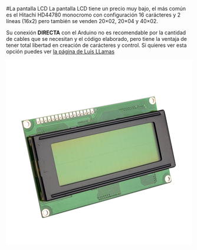 #La pantalla LCD
La pantalla LCD tiene un precio muy bajo, el más común es el Hitachi HD44780 monocromo con configuración 16 carácteres y 2 líneas (16x2) pero también se venden 20×02, 20×04 y 40×02.

Su conexión **DIRECTA** con el Arduino no es recomendable por la cantidad de cables que se necesitan y el código elaborado, pero tiene la ventaja de tener total libertad en creación de carácteres y control. Si quieres ver esta opción puedes ver [la página de Luis LLamas](https://www.luisllamas.es/arduino-lcd-hitachi-hd44780/)

![](/assets/lcd.jpg)

